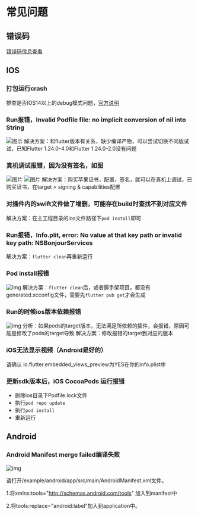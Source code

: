 # 常见问题

## 错误码

[错误码信息查看](http://doc.qcloudtrtc.com/md_introduction_trtc_ErrorCodes.html)

## IOS

### 打包运行crash

排查是否IOS14以上的debug模式问题，[官方说明](https://flutter.cn/docs/development/ios-14#launching-debug-flutter-without-a-host-computer)

### Run报错，Invalid Podfile file: no implicit conversion of nil into String

![图示](https://flutter-im-trtc-1256635546.cos.ap-guangzhou.myqcloud.com/1.png)
解决方案：和flutter版本有关系，缺少编译产物，可以尝试切换不同版试试，已知Flutter 1.24.0-4.0和Flutter 1.24.0-2.0没有问题

### 真机调试报错，因为没有签名，如图

![图片](https://flutter-im-trtc-1256635546.cos.ap-guangzhou.myqcloud.com/9.png)
![图片](https://flutter-im-trtc-1256635546.cos.ap-guangzhou.myqcloud.com/2.png)
解决方案：购买苹果证书，配置，签名，就可以在真机上调试，已购买证书，在target > signing & capabilities配置

### 对插件内的swift文件做了增删，可能存在build时查找不到对应文件

解决方案：在主工程目录的ios文件路径下`pod install`即可

### Run报错，Info.plit, error: No value at that key path or invalid key path: NSBonjourServices

解决方案：`flutter clean`再重新运行

### Pod install报错

![img](https://flutter-im-trtc-1256635546.cos.ap-guangzhou.myqcloud.com/3.png)
解决方案：`flutter clean`后，或者脚手架项目，都没有generated.xcconfig文件，需要先`flutter pub get`才会生成

### Run的时候ios版本依赖报错

![img](https://flutter-im-trtc-1256635546.cos.ap-guangzhou.myqcloud.com/8.png)
分析：如果pods的target版本，无法满足所依赖的插件，会报错，原因可能是修改了pods的target导致
解决方案：修改报错的target到对应的版本

### iOS无法显示视频（Android是好的）

请确认 io.flutter.embedded_views_preview为YES在你的info.plist中

### 更新sdk版本后，iOS CocoaPods 运行报错

* 删除ios目录下Podfile.lock文件
* 执行`pod repo update`
* 执行`pod install`
* 重新运行

## Android

### Android Manifest merge failed编译失败

![img](https://main.qcloudimg.com/raw/7a37917112831488423c1744f370c883.png)

请打开/example/android/app/src/main/AndroidManifest.xml文件。

1.将xmlns:tools="http://schemas.android.com/tools" 加入到manifest中

2.将tools:replace="android:label"加入到application中。
